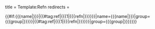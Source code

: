 title = Template:Refn
redirects =
>>>>

<includeonly>{{#if:{{{name|}}}|{{#tag:ref|{{{1|{{{refn|}}}}}}|name={{{name|}}}|group={{{group|}}}}}|{{#tag:ref|{{{1|{{{refn|}}}}}}|group={{{group|}}}}}}}</includeonly>